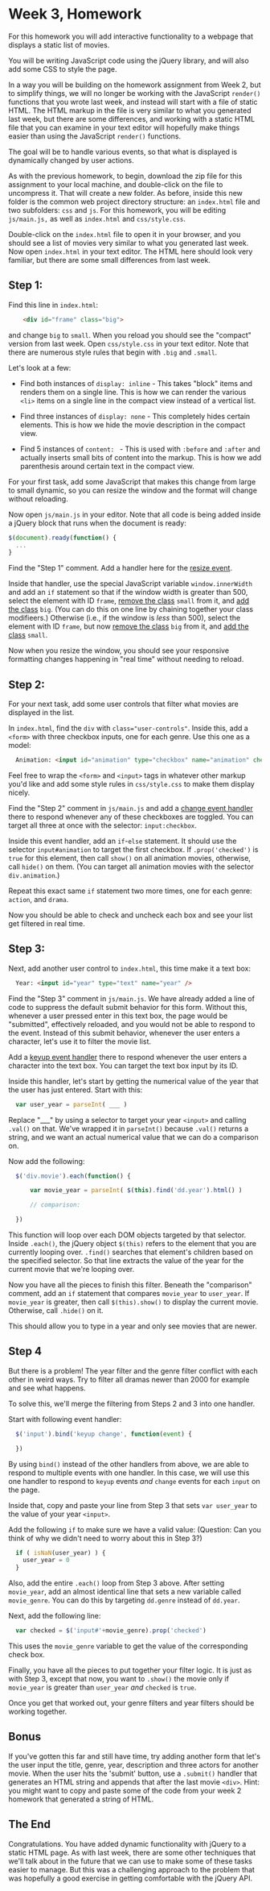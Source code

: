# Week 3, Homework

For this homework you will add interactive functionality to a webpage
that displays a static list of movies.

You will be writing JavaScript code using the jQuery library, and will
also add some CSS to style the page.

In a way you will be building on the homework assignment from Week 2,
but to simplify things, we will no longer be working with the
JavaScript `render()` functions that you wrote last week, and instead
will start with a file of static HTML. The HTML markup in the file is
very similar to what you generated last week, but there are some
differences, and working with a static HTML file that you can examine
in your text editor will hopefully make things easier than using the
JavaScript `render()` functions.

The goal will be to handle various events, so that what is displayed
is dynamically changed by user actions.

As with the previous homework, to begin, download the zip file for
this assignment to your local machine, and double-click on the file to
uncompress it. That will create a new folder. As before, inside this
new folder is the common web project directory structure: an
`index.html` file and two subfolders: `css` and `js`. For this
homework, you will be editing `js/main.js,` as well as `index.html`
and `css/style.css`.

Double-click on the `index.html` file to open it in your browser, and
you should see a list of movies very similar to what you generated
last week. Now open `index.html` in your text editor. The HTML here
should look very familiar, but there are some small differences from
last week.

## Step 1:

Find this line in `index.html`:

```HTML
    <div id="frame" class="big">
```

and change `big` to `small`. When you reload you should see the
"compact" version from last week. Open `css/style.css` in your text
editor. Note that there are numerous style rules that begin with
`.big` and `.small`.

Let's look at a few:

  * Find both instances of `display: inline` - This takes "block"
    items and renders them on a single line. This is how we can render
    the various `<li>` items on a single line in the compact view
    instead of a vertical list.

  * Find three instances of `display: none` - This completely hides
    certain elements. This is how we hide the movie description in the
    compact view.

  * Find 5 instances of `content: ` - This is used with `:before` and
    `:after` and actually inserts small bits of content into the
    markup. This is how we add parenthesis around certain text in the
    compact view.

For your first task, add some JavaScript that makes this change from
large to small dynamic, so you can resize the window and the format
will change without reloading.

Now open `js/main.js` in your editor. Note that all code is being
added inside a jQuery block that runs when the document is ready:

```javascript
$(document).ready(function() {
  ...
}
```

Find the "Step 1" comment. Add a handler here for the [resize
event](https://api.jquery.com/resize/#entry-examples).

Inside that handler, use the special JavaScript variable
`window.innerWidth` and add an `if` statement so that if the window
width is greater than 500, select the element with ID `frame`, [remove
the class](https://api.jquery.com/removeclass/) `small` from it, and
[add the class](https://api.jquery.com/addclass/) `big`. (You can do
this on one line by chaining together your class modifieers.)
Otherwise (i.e., if the window is *less* than 500), select the element
with ID `frame`, but now [remove the
class](https://api.jquery.com/removeclass/) `big` from it, and [add
the class](https://api.jquery.com/addclass/) `small`.

Now when you resize the window, you should see your responsive
formatting changes happening in "real time" without needing to reload.

## Step 2:

For your next task, add some user controls that filter what movies are
displayed in the list.

In `index.html`, find the `div` with `class="user-controls"`. Inside
this, add a `<form>` with three checkbox inputs, one for each
genre. Use this one as a model:

```html
  Animation: <input id="animation" type="checkbox" name="animation" checked />
```

Feel free to wrap the `<form>` and `<input>` tags in whatever other
markup you'd like and add some style rules in `css/style.css` to make
them display nicely.

Find the "Step 2" comment in `js/main.js` and add a [change event
handler](https://api.jquery.com/change/) there to respond whenever any
of these checkboxes are toggled. You can target all three at once with
the selector: `input:checkbox`.

Inside this event handler, add an `if`-`else` statement. It should use
the selector `input#animation` to target the first checkbox. If
`.prop('checked')` is `true` for this element, then call `show()` on
all animation movies, otherwise, call `hide()` on them. (You can
target all animation movies with the selector `div.animation`.)

Repeat this exact same `if` statement two more times, one for each
genre: `action`, and `drama`.

Now you should be able to check and uncheck each box and see your list
get filtered in real time.

## Step 3:

Next, add another user control to `index.html`, this time make it a
text box:

```html
  Year: <input id="year" type="text" name="year" />
```

Find the "Step 3" comment in `js/main.js`. We have already added a
line of code to suppress the default submit behavior for this
form. Without this, whenever a user pressed enter in this text box,
the page would be "submitted", effectively reloaded, and you would not
be able to respond to the event. Instead of this submit behavior,
whenever the user enters a character, let's use it to filter the movie
list.

Add a [keyup event handler](https://api.jquery.com/keyup/) there to
respond whenever the user enters a character into the text box. You
can target the text box input by its ID.

Inside this handler, let's start by getting the numerical value of the
year that the user has just entered. Start with this:

```javascript
  var user_year = parseInt( ___ )
```

Replace "___" by using a selector to target your year `<input>` and
calling `.val()` on that. We've wrapped it in `parseInt()` because
`.val()` returns a string, and we want an actual numerical value that
we can do a comparison on.

Now add the following:

```javascript
  $('div.movie').each(function() {

      var movie_year = parseInt( $(this).find('dd.year').html() )

      // comparison:

  })
```

This function will loop over each DOM objects targeted by that
selector. Inside `.each()`, the jQuery object `$(this)` refers to the
element that you are currently looping over. `.find()` searches that
element's children based on the specified selector. So that line
extracts the value of the year for the current movie that we're
looping over.

Now you have all the pieces to finish this filter. Beneath the
"comparison" comment, add an `if` statement that compares `movie_year`
to `user_year`. If `movie_year` is greater, then call `$(this).show()`
to display the current movie. Otherwise, call `.hide()` on it.

This should allow you to type in a year and only see movies that are
newer.

## Step 4

But there is a problem! The year filter and the genre filter conflict
with each other in weird ways. Try to filter all dramas newer than
2000 for example and see what happens.

To solve this, we'll merge the filtering from Steps 2 and 3 into one
handler.

Start with following event handler:

```javascript
  $('input').bind('keyup change', function(event) {

  })
```

By using `bind()` instead of the other handlers from above, we are
able to respond to multiple events with one handler. In this case, we
will use this one handler to respond to `keyup` events *and* `change`
events for each `input` on the page.

Inside that, copy and paste your line from Step 3 that sets `var
user_year` to the value of your year `<input>`.

Add the following `if` to make sure we have a valid value: (Question:
Can you think of why we didn't need to worry about this in Step 3?)

```javascript
  if ( isNaN(user_year) ) {
    user_year = 0
  }
```

Also, add the entire `.each()` loop from Step 3 above. After setting
`movie_year`, add an almost identical line that sets a new variable
called `movie_genre`. You can do this by targeting `dd.genre` instead
of `dd.year`.

Next, add the following line:

```javascript
  var checked = $('input#'+movie_genre).prop('checked')
```

This uses the `movie_genre` variable to get the value of the
corresponding check box.

Finally, you have all the pieces to put together your filter logic. It
is just as with Step 3, except that now, you want to `.show()` the
movie only if `movie_year` is greater than `user_year` *and* `checked`
is `true`.

Once you get that worked out, your genre filters and year filters
should be working together.

## Bonus

If you've gotten this far and still have time, try adding another form
that let's the user input the title, genre, year, description and
three actors for another movie. When the user hits the 'submit'
button, use a `.submit()` handler that generates an HTML string and
appends that after the last movie `<div>`. Hint: you might want to
copy and paste some of the code from your week 2 homework that
generated a string of HTML.

## The End

Congratulations. You have added dynamic functionality with jQuery to a
static HTML page. As with last week, there are some other techniques
that we'll talk about in the future that we can use to make some of
these tasks easier to manage. But this was a challenging approach to
the problem that was hopefully a good exercise in getting comfortable
with the jQuery API.

